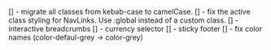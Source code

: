 [] - migrate all classes from kebab-case to camelCase.
[] - fix the active class styling for NavLinks. Use :global instead of a custom class.
[] - interactive breadcrumbs
[] - currency selector
[] - sticky footer
[] - fix color names (color-defaul-grey -> color-grey)
